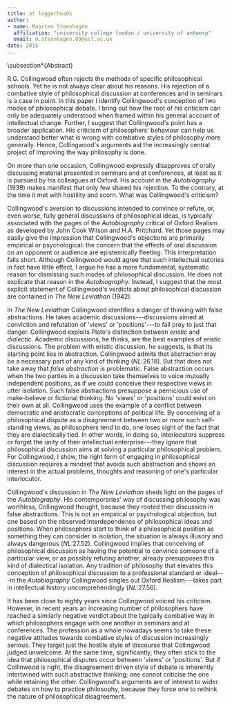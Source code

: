 ```yaml
---
title: at loggerheads
author:
- name: Maarten Steenhagen
  affiliation: "university college london / university of antwerp"
  email: m.steenhagen.09@ucl.ac.uk
date: 2015
...
```


\subsection*{Abstract}

R.G. Collingwood often rejects the methods of specific philosophical schools. Yet he is not always clear about his reasons. His rejection of a combative style of philosophical discussion at conferences and in seminars is a case in point. In this paper I identify Collingwood's conception of two modes of philosophical debate. I bring out how the root of his criticism can only be adequately understood when framed within his general account of intellectual change. Further, I suggest that Collingwood's point has a broader application. His criticism of philosophers' behaviour can help us understand better what is wrong with combative styles of philosophy more generally. Hence, Collingwood's arguments aid the increasingly central project of improving the way philosophy is done.

On more than one occasion, Collingwood expressly disapproves of orally discussing material presented in seminars and at conferences, at least as it is pursued by his colleagues at Oxford. His account in the _Autobiography_ (1939) makes manifest that only few shared his rejection. To the contrary, at the time it met with hostility and scorn. What was Collingwood's criticism?

Collingwood's aversion to discussions intended to convince or refute, or, even worse, fully general discussions of philosophical ideas, is typically associated with the pages of the _Autobiography_ critical of Oxford Realism as developed by John Cook Wilson and H.A. Pritchard. Yet those pages may easily give the impression that Collingwood's objections are primarily empirical or psychological: the concern that the effects of oral discussion on an opponent or audience are epistemically fleeting. This interpretation falls short. Although Collingwood would agree that such intellectual outcries in fact have little effect, I argue he has a more fundamental, systematic reason for dismissing such modes of philosophical discussion. He does not explicate that reason in the _Autobiography_. Instead, I suggest that the most explicit statement of Collingwood's verdicts about philosophical discussion are contained in _The New Leviathan_ (1942).

In _The New Leviathan_ Collingwood identifies a danger of thinking with false abstractions. He takes academic discussions---discussions aimed at conviction and refutation of 'views' or 'positions'---to fall prey to just that danger. Collingwood exploits Plato's distinction between _eristic_ and _dialectic_. Academic discussions, he thinks, are the best examples of eristic discussions. The problem with eristic discussion, he suggests, is that its starting point lies in abstraction. Collingwood admits that abstraction may be a necessary part of any kind of thinking (_NL_:26.18). But that does not take away that _false abstraction_ is problematic. False abstraction occurs when the two parties in a discussion take themselves to voice mutually independent positions, as if we could conceive their respective views in utter isolation. Such false abstractions presuppose a pernicious use of make-believe or fictional thinking. No 'views' or 'positions' could exist on their own at all. Collingwood uses the example of a conflict between democratic and aristocratic conceptions of political life. By conceiving of a philosophical dispute as a disagreement between two or more such self-standing views, as philosophers tend to do, one loses sight of the fact that they are dialectically tied. In other words, in doing so, interlocutors suppress or forget the unity of their intellectual enterprise---they ignore that philosophical discussion aims at solving a particular philosophical problem. For Collingwood, I show, the right form of engaging in philosophical discussion requires a mindset that avoids such abstraction and shows an interest in the actual problems, thoughts and reasoning of one's particular interlocutor.

Collingwood's discussion in _The New Leviathan_ sheds light on the pages of the _Autobiography_. His contemporaries' way of discussing philosophy was worthless, Collingwood thought, because they rooted their discussion in false abstractions. This is not an empirical or psychological objection, but one based on the observed interdependence of philosophical ideas and positions. When philosophers start to think of a philosophical position as something they can consider in isolation, the situation is always illusory and always dangerous (_NL_:27.52). Collingwood implies that conceiving of philosophical discussion as having the potential to convince someone of a particular view, or as possibly refuting another, already presupposes this kind of dialectical isolation. Any tradition of philosophy that elevates this conception of philosophical discussion to a professional standard or ideal---in the _Autobiography_ Collingwood singles out Oxford Realism---takes part in intellectual history uncomprehendingly (_NL_:27.56).

It has been close to eighty years since Collingwood voiced his criticism. However, in recent years an increasing number of philosophers have reached a similarly negative verdict about the typically combative way in which philosophers engage with one another in seminars and at conferences. The profession as a whole nowadays seems to take these negative attitudes towards combative styles of discussion increasingly serious. They target just the hostile style of discourse that Collingwood judged unwelcome. At the same time, significantly, they often stick to the idea that philosophical disputes occur between 'views' or 'positions'. But if Collinwood is right, the disagreement driven style of debate is inherently intertwined with such abstractive thinking; one cannot criticise the one while retaining the other. Collingwood's arguments are of interest to wider debates on how to practice philosophy, because they force one to rethink the nature of philosophical disagreement.
